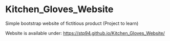 # Kitchen_Gloves_Website
Simple bootstrap website of fictitious product (Project to learn)

Website is available under:
https://stp94.github.io/Kitchen_Gloves_Website/
